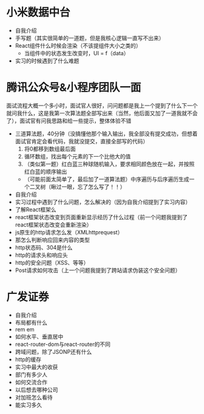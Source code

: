 # 小米数据中台
- 自我介绍
- 手写题（其实很简单的一道题，但是我核心逻辑一直写不出来）
- React组件什么时候会渲染（不该提组件大小之类的）
  - 当组件中的状态发生改变时，UI = f（data）
- 实习的时候遇到了什么难题

# 腾讯公众号&小程序团队一面
面试流程大概一个多小时，面试官人很好，问问题都是我上一个提到了什么下一个就问我什么，这是我第一次算法题全部写出来（当然，他后面又加了一道我就不会了），面试官有问我思路和给一些提示，整体体验不错
- 三道算法题，40分钟（没搞懂他那个输入输出，我全部没有提交成功，但想着面试官肯定会看代码，我就没提交，直接全部写的代码）
  1. 将0都移到数组最后面
  2. 循环数组，找出每个元素的下一个比他大的值
  3. （类似第一题）红白蓝三种球随机输入，要求相同颜色放在一起，并按照红白蓝的顺序输出
  - （可能前面太简单了，最后加了一道算法题）中序遍历与后序遍历生成一个二叉树（瞅过一眼，忘了怎么写了！！）
 - 自我介绍
 - 实习过程中遇到了什么问题，怎么解决的（因为自我介绍提到了实习内容）
 - 了解React框架么
 - react框架状态改变到页面重新显示经历了什么过程（前一个问题我提到了react框架状态改变会重新渲染）
 - js原生的http请求怎么发（XMLhttprequest）
 - 那怎么判断响应回来内容的类型
 - http状态码、304是什么
 - http的请求头和响应头
 - http的安全问题（XSS、等等）
 - Post请求如何攻击（上一个问题我提到了跨站请求伪装这个安全问题）
   
# 广发证券
- 自我介绍
- 布局都有什么
- rem em
- 如何水平、垂直居中
- react-router-dom与react-router的不同
- 跨域问题，除了JSONP还有什么
- http的缓存
- 实习中最大的收获
- 部门有多少人
- 如何交流合作
- 以后想去哪种公司
- 对加班怎么看待
- 能实习多久
